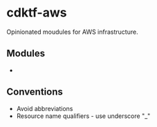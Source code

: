 # cdktf-aws

Opinionated moudules for AWS infrastructure.

## Modules

* 

## Conventions

* Avoid abbreviations
* Resource name qualifiers - use underscore "_"
